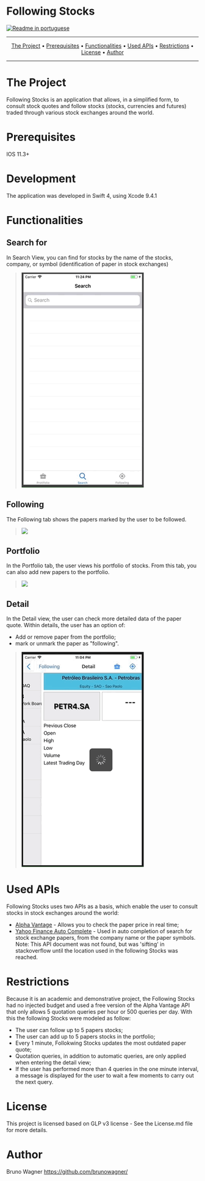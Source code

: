 # Following Stocks

[![Readme in portuguese](https://img.shields.io/badge/Readme%20Language-PT--BR-brightgreen.svg)](README_PT-BR.md)

-------
<p align="center">
    <a href="#the-Project">The Project</a> &bull;
    <a href="#prerequisites">Prerequisites</a> &bull;
    <a href="#functionalities">Functionalities</a> &bull;
    <a href="#used-APIs">Used APIs</a> &bull;
    <a href="#restrictions">Restrictions</a> &bull;
    <a href="#license">License</a> &bull;
    <a href="#author">Author</a>
</p>

-------

# The Project
Following Stocks is an application that allows, in a simplified form, to consult stock quotes and follow stocks (stocks, currencies and futures) traded through various stock exchanges around the world.

# Prerequisites
IOS 11.3+

# Development
The application was developed in Swift 4, using Xcode 9.4.1

# Functionalities

## Search for
In Search View, you can find for stocks by the name of the stocks, company, or symbol (identification of paper in stock exchanges)

> ![](SearchView320px.gif)

## Following
The Following tab shows the papers marked by the user to be followed.

> ![](FollowingView320px.gif)

## Portfolio
In the Portfolio tab, the user views his portfolio of stocks. From this tab, you can also add new papers to the portfolio.

> ![](PortfolioView320px.gif)

## Detail
In the Detail view, the user can check more detailed data of the paper quote. Within details, the user has an option of:

- Add or remove paper from the portfolio;
- mark or unmark the paper as "following".

> ![](DetailView320px.gif)

# Used APIs
Following Stocks uses two APIs as a basis, which enable the user to consult stocks in stock exchanges around the world:

 - [Alpha Vantage](https://www.alphavantage.co/) - Allows you to check the paper price in real time;
 - [Yahoo Finance Auto Complete](https://stackoverflow.com/questions/52390536/javascript-jquery-get-request-is-not-getting-data-or-returning-any-error) - Used in auto completion of search for stock exchange papers, from the company name or the paper symbols. Note: This API document was not found, but was 'sifting' in stackoverflow until the location used in the following Stocks was reached.

# Restrictions
Because it is an academic and demonstrative project, the Following Stocks had no injected budget and used a free version of the Alpha Vantage API that only allows  5 quotation queries per hour or 500 queries per day. With this the following Stocks were modeled as follow:

- The user can follow up to 5 papers stocks;
- The user can add up to 5 papers stocks in the portfolio;
- Every 1 minute, Follokwing Stocks updates the most outdated paper quote;
- Quotation queries, in addition to automatic queries, are only applied when entering the detail view;
- If the user has performed more than 4 queries in the one minute interval, a message is displayed for the user to wait a few moments to carry out the next query.

# License
This project is licensed based on GLP v3 license - See the License.md file for more details.

# Author
Bruno Wagner https://github.com/brunowagner/
